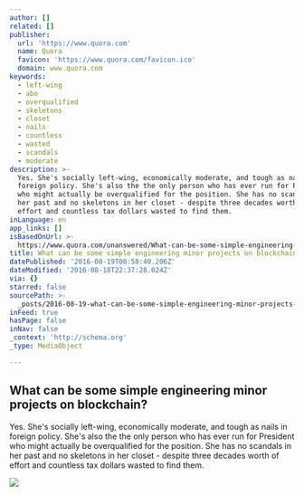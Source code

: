 ```yaml
---
author: []
related: []
publisher:
  url: 'https://www.quora.com'
  name: Quora
  favicon: 'https://www.quora.com/favicon.ico'
  domain: www.quora.com
keywords:
  - left-wing
  - abo
  - overqualified
  - skeletons
  - closet
  - nails
  - countless
  - wasted
  - scandals
  - moderate
description: >-
  Yes. She's socially left-wing, economically moderate, and tough as nails in
  foreign policy. She's also the the only person who has ever run for President
  who might actually be overqualified for the position. She has no scandals in
  her past and no skeletons in her closet - despite three decades worth of
  effort and countless tax dollars wasted to find them.
inLanguage: en
app_links: []
isBasedOnUrl: >-
  https://www.quora.com/unanswered/What-can-be-some-simple-engineering-minor-projects-on-blockchain
title: What can be some simple engineering minor projects on blockchain?
datePublished: '2016-08-19T00:58:40.206Z'
dateModified: '2016-08-18T22:37:28.024Z'
via: {}
starred: false
sourcePath: >-
  _posts/2016-08-19-what-can-be-some-simple-engineering-minor-projects-on-blockc.md
inFeed: true
hasPage: false
inNav: false
_context: 'http://schema.org'
_type: MediaObject

---
```

<article style=""><h1>What can be some simple engineering minor projects on blockchain?</h1><p>Yes. She's socially left-wing, economically moderate, and tough as nails in foreign policy. She's also the the only person who has ever run for President who might actually be overqualified for the position. She has no scandals in her past and no skeletons in her closet - despite three decades worth of effort and countless tax dollars wasted to find them.</p><img src="https://qph.ec.quoracdn.net/main-custom-t-788-600x315-pitawsfglqjondnjfdmgqqsnbnracpcv.jpeg" /></article>